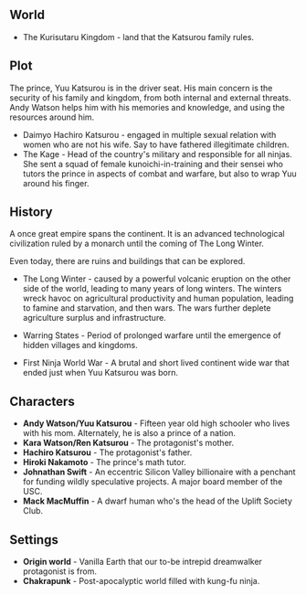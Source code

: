 

## World
* The Kurisutaru Kingdom - land that the Katsurou family rules.


## Plot

The prince, Yuu Katsurou is in the driver seat. His main concern is the security of his family and kingdom, from both internal and external threats. Andy Watson helps him with his memories and knowledge, and using the resources around him.

* Daimyo Hachiro Katsurou - engaged in multiple sexual relation with women who are not his wife. Say to have fathered illegitimate children.
* The Kage - Head of the country's military and responsible for all ninjas. She sent a squad of female kunoichi-in-training and their sensei who tutors the prince in aspects of combat and warfare, but also to wrap Yuu around his finger.

## History

A once great empire spans the continent. It is an advanced technological civilization ruled by a monarch until the coming of The Long Winter.

Even today, there are ruins and buildings that can be explored.

* The Long Winter - caused by a powerful volcanic eruption on the other side of the world, leading to many years of long winters. The winters wreck havoc on agricultural productivity and human population, leading to famine and starvation, and then wars. The wars further deplete agriculture surplus and infrastructure.

* Warring States - Period of prolonged warfare until the emergence of hidden villages and kingdoms.

* First Ninja World War - A brutal and short lived continent wide war that ended just when Yuu Katsurou was born.


## Characters

* **Andy Watson/Yuu Katsurou** - Fifteen year old high schooler who lives with his mom. Alternately, he is also a prince of a nation.
* **Kara Watson/Ren Katsurou** - The protagonist's mother.
* **Hachiro Katsurou** - The protagonist's father.
* **Hiroki Nakamoto** - The prince's math tutor.
* **Johnathan Swift** - An eccentric Silicon Valley billionaire with a penchant for funding wildly speculative projects. A major board member of the USC.
* **Mack MacMuffin** - A dwarf human who's the head of the Uplift Society Club.

## Settings

* **Origin world** - Vanilla Earth that our to-be intrepid dreamwalker protagonist is from.
* **Chakrapunk** - Post-apocalyptic world filled with kung-fu ninja.
